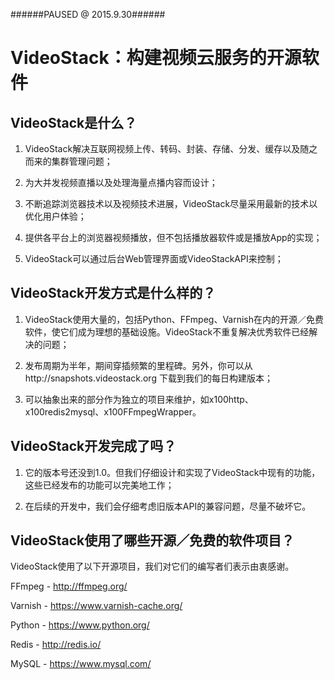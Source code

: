 ######PAUSED @ 2015.9.30######

VideoStack：构建视频云服务的开源软件
====================================


VideoStack是什么？
-----------------

1. VideoStack解决互联网视频上传、转码、封装、存储、分发、缓存以及随之而来的集群管理问题；

2. 为大并发视频直播以及处理海量点播内容而设计；

3. 不断追踪浏览器技术以及视频技术进展，VideoStack尽量采用最新的技术以优化用户体验；

4. 提供各平台上的浏览器视频播放，但不包括播放器软件或是播放App的实现；

5. VideoStack可以通过后台Web管理界面或VideoStackAPI来控制；


VideoStack开发方式是什么样的？
-----------------------------

1. VideoStack使用大量的，包括Python、FFmpeg、Varnish在内的开源／免费软件，使它们成为理想的基础设施。VideoStack不重复解决优秀软件已经解决的问题；

2. 发布周期为半年，期间穿插频繁的里程碑。另外，你可以从http://snapshots.videostack.org 下载到我们的每日构建版本；

3. 可以抽象出来的部分作为独立的项目来维护，如x100http、x100redis2mysql、x100FFmpegWrapper。


VideoStack开发完成了吗？
-----------------------

1. 它的版本号还没到1.0。但我们仔细设计和实现了VideoStack中现有的功能，这些已经发布的功能可以完美地工作；

2. 在后续的开发中，我们会仔细考虑旧版本API的兼容问题，尽量不破坏它。


VideoStack使用了哪些开源／免费的软件项目？
-----------------------------------------

VideoStack使用了以下开源项目，我们对它们的编写者们表示由衷感谢。

FFmpeg - http://ffmpeg.org/  

Varnish - https://www.varnish-cache.org/  

Python - https://www.python.org/

Redis - http://redis.io/

MySQL - https://www.mysql.com/
